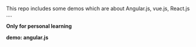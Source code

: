 This repo includes some demos which are about Angular.js, vue.js, React.js ....

**Only for personal learning**

**demo: angular.js**
